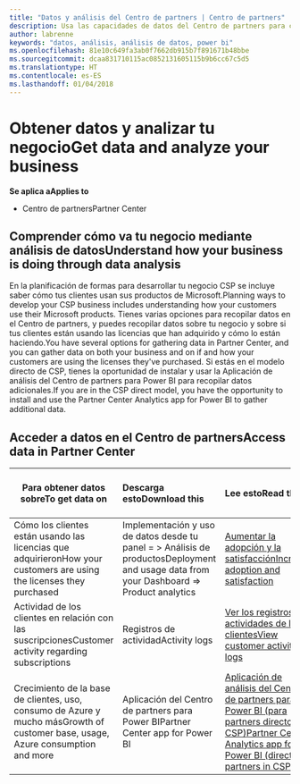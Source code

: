 ```yaml
---
title: "Datos y análisis del Centro de partners | Centro de partners"
description: Usa las capacidades de datos del Centro de partners para comprender mejor tu negocio.
author: labrenne
keywords: "datos, análisis, análisis de datos, power bi"
ms.openlocfilehash: 81e10c649fa3ab0f7662db915b7f891671b48bbe
ms.sourcegitcommit: dcaa831710115ac0852131605115b9b6cc67c5d5
ms.translationtype: HT
ms.contentlocale: es-ES
ms.lasthandoff: 01/04/2018
---
```

# <a name="get-data-and-analyze-your-business"></a><span data-ttu-id="c74d5-104">Obtener datos y analizar tu negocio</span><span class="sxs-lookup"><span data-stu-id="c74d5-104">Get data and analyze your business</span></span> 

**<span data-ttu-id="c74d5-105">Se aplica a</span><span class="sxs-lookup"><span data-stu-id="c74d5-105">Applies to</span></span>**

-  <span data-ttu-id="c74d5-106">Centro de partners</span><span class="sxs-lookup"><span data-stu-id="c74d5-106">Partner Center</span></span> 

## <a name="understand-how-your-business-is-doing-through-data-analysis"></a><span data-ttu-id="c74d5-107">Comprender cómo va tu negocio mediante análisis de datos</span><span class="sxs-lookup"><span data-stu-id="c74d5-107">Understand how your business is doing through data analysis</span></span>

<span data-ttu-id="c74d5-108">En la planificación de formas para desarrollar tu negocio CSP se incluye saber cómo tus clientes usan sus productos de Microsoft.</span><span class="sxs-lookup"><span data-stu-id="c74d5-108">Planning ways to develop your CSP business includes understanding how your customers use their Microsoft products.</span></span> <span data-ttu-id="c74d5-109">Tienes varias opciones para recopilar datos en el Centro de partners, y puedes recopilar datos sobre tu negocio y sobre si tus clientes están usando las licencias que han adquirido y cómo lo están haciendo.</span><span class="sxs-lookup"><span data-stu-id="c74d5-109">You have several options for gathering data in Partner Center, and you can gather data on both your business and on if and how your customers are using the licenses they've purchased.</span></span> <span data-ttu-id="c74d5-110">Si estás en el modelo directo de CSP, tienes la oportunidad de instalar y usar la Aplicación de análisis del Centro de partners para Power BI para recopilar datos adicionales.</span><span class="sxs-lookup"><span data-stu-id="c74d5-110">If you are in the CSP direct model, you have the opportunity to install and use the Partner Center Analytics app for Power BI to gather additional data.</span></span>

## <a name="access-data-in-partner-center"></a><span data-ttu-id="c74d5-111">Acceder a datos en el Centro de partners</span><span class="sxs-lookup"><span data-stu-id="c74d5-111">Access data in Partner Center</span></span>

|**<span data-ttu-id="c74d5-112">Para obtener datos sobre</span><span class="sxs-lookup"><span data-stu-id="c74d5-112">To get data on</span></span>**   |**<span data-ttu-id="c74d5-113">Descarga esto</span><span class="sxs-lookup"><span data-stu-id="c74d5-113">Download this</span></span>**   |**<span data-ttu-id="c74d5-114">Lee esto</span><span class="sxs-lookup"><span data-stu-id="c74d5-114">Read this</span></span>**   | **<span data-ttu-id="c74d5-115">Se aplica a</span><span class="sxs-lookup"><span data-stu-id="c74d5-115">Applies to</span></span>**    |
|---------------------|:-----------------------|:---------------|:--------------|
|<span data-ttu-id="c74d5-116">Cómo los clientes están usando las licencias que adquirieron</span><span class="sxs-lookup"><span data-stu-id="c74d5-116">How your customers are using the licenses they purchased</span></span>   |<span data-ttu-id="c74d5-117">Implementación y uso de datos desde tu panel = > Análisis de productos</span><span class="sxs-lookup"><span data-stu-id="c74d5-117">Deployment and usage data from your Dashboard => Product analytics</span></span>   |[<span data-ttu-id="c74d5-118">Aumentar la adopción y la satisfacción</span><span class="sxs-lookup"><span data-stu-id="c74d5-118">Increase adoption and satisfaction</span></span>](increasing-adoption-and-satisfaction.md)|<span data-ttu-id="c74d5-119">Partners de CSP</span><span class="sxs-lookup"><span data-stu-id="c74d5-119">CSP partners</span></span>|
|<span data-ttu-id="c74d5-120">Actividad de los clientes en relación con las suscripciones</span><span class="sxs-lookup"><span data-stu-id="c74d5-120">Customer activity regarding subscriptions</span></span>   |<span data-ttu-id="c74d5-121">Registros de actividad</span><span class="sxs-lookup"><span data-stu-id="c74d5-121">Activity logs</span></span>   |[<span data-ttu-id="c74d5-122">Ver los registros de actividades de los clientes</span><span class="sxs-lookup"><span data-stu-id="c74d5-122">View customer activity logs</span></span>](activity-logs.md)|<span data-ttu-id="c74d5-123">Partners de CSP</span><span class="sxs-lookup"><span data-stu-id="c74d5-123">CSP partners</span></span>   |
|<span data-ttu-id="c74d5-124">Crecimiento de la base de clientes, uso, consumo de Azure y mucho más</span><span class="sxs-lookup"><span data-stu-id="c74d5-124">Growth of customer base, usage, Azure consumption and more</span></span>   |<span data-ttu-id="c74d5-125">Aplicación del Centro de partners para Power BI</span><span class="sxs-lookup"><span data-stu-id="c74d5-125">Partner Center app for Power BI</span></span>   |[<span data-ttu-id="c74d5-126">Aplicación de análisis del Centro de partners para Power BI (para partners directos en CSP)</span><span class="sxs-lookup"><span data-stu-id="c74d5-126">Partner Center Analytics app for Power BI (direct partners in CSP)</span></span>](power-bi-app-for-direct-partners.md)|<span data-ttu-id="c74d5-127">Partners directos de CSP</span><span class="sxs-lookup"><span data-stu-id="c74d5-127">CSP direct partners</span></span>|






